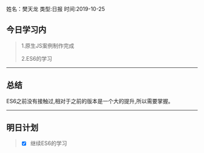 姓名：樊天龙
类型:日报
时间:2019-10-25

## 今日学习内 ##
>1.原生JS案例制作完成
>
>2.ES6的学习
* * *
## 总结 ##
ES6之前没有接触过,相对于之前的版本是一个大的提升,所以需要掌握。

* * *
## 明日计划 ##
> - [x]  继续ES6的学习
